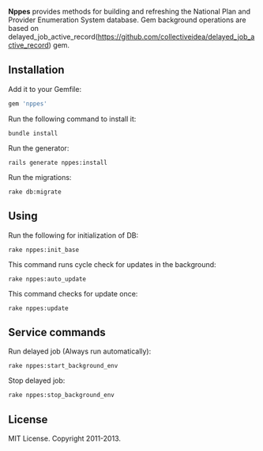 **Nppes** provides methods for building and refreshing the National Plan and Provider Enumeration System database.
Gem background operations are based on delayed_job_active_record(https://github.com/collectiveidea/delayed_job_active_record) gem.

## Installation

Add it to your Gemfile:

```ruby
gem 'nppes'
```

Run the following command to install it:

```console
bundle install
```

Run the generator:

```console
rails generate nppes:install
```

Run the migrations:

```console
rake db:migrate
```

## Using
Run the following for initialization of DB:
```console
rake nppes:init_base
```

This command runs cycle check for updates in the background:
```console
rake nppes:auto_update
```
This command checks for update once:
```console
rake nppes:update
```

## Service commands
Run delayed job (Always run automatically):
```console
rake nppes:start_background_env
```

Stop delayed job:
```console
rake nppes:stop_background_env
```

## License

MIT License. Copyright 2011-2013.

